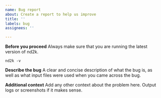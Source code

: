 ```yaml
---
name: Bug report
about: Create a report to help us improve
title: ''
labels: bug
assignees: ''

---
```


**Before you proceed**
Always make sure that you are running the latest version of nd2k.
```
nd2k -v
```

**Describe the bug**
A clear and concise description of what the bug is, as well as what input files were used when you came across the bug.

**Additional context**
Add any other context about the problem here. Output logs or screenshots if it makes sense.
